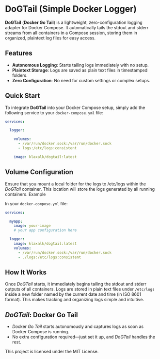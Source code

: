 # DoGTail (Simple Docker Logger)

**DoGTail** (**Docker Go Tail**) is a lightweight, zero-configuration logging adapter for Docker Compose.
It automatically tails the stdout and stderr streams from all containers in a Compose session, storing them in organized, plaintext log files for easy access.

## Features

* **Autonomous Logging**: Starts tailing logs immediately with no setup.
* **Plaintext Storage**: Logs are saved as plain text files in timestamped folders.
* **Zero Configuration**: No need for custom settings or complex setups.

## Quick Start

To integrate **DoGTail** into your Docker Compose setup, simply add the following service to your `docker-compose.yml` file:

```yaml
services:

  logger:

    volumes:
      - /var/run/docker.sock:/var/run/docker.sock
      - logs:/etc/logs:consistent

    image: klaxalk/dogtail:latest
```

## Volume Configuration

Ensure that you mount a local folder for the logs to /etc/logs within the *DoGTail* container. This location will store the logs generated by all running containers.
Example

In your `docker-compose.yml` file:

```yaml
services:

  myapp:
    image: your-image
    # your app configuration here

  logger:
    image: klaxalk/dogtail:latest
    volumes:
      - /var/run/docker.sock:/var/run/docker.sock
      - ./logs:/etc/logs:consistent
```

## How It Works

Once *DoGTail* starts, it immediately begins tailing the stdout and stderr outputs of all containers.
Logs are stored in plain text files under `/etc/logs` inside a new folder named by the current date and time (in ISO 8601 format).
This makes tracking and organizing logs simple and intuitive.

## *DoGTail*: Docker Go Tail

* *Do*cker *G*o *Tail* starts autonomously and captures logs as soon as Docker Compose is running.
* No extra configuration required—just set it up, and *DoGTail* handles the rest.

This project is licensed under the MIT License.
